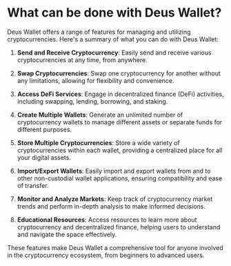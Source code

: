 # What can be done with Deus Wallet?

Deus Wallet offers a range of features for managing and utilizing cryptocurrencies. Here's a summary of what you can do with Deus Wallet:

1. **Send and Receive Cryptocurrency**: Easily send and receive various cryptocurrencies at any time, from anywhere.

2. **Swap Cryptocurrencies**: Swap one cryptocurrency for another without any limitations, allowing for flexibility and convenience.

3. **Access DeFi Services**: Engage in decentralized finance (DeFi) activities, including swapping, lending, borrowing, and staking.

4. **Create Multiple Wallets**: Generate an unlimited number of cryptocurrency wallets to manage different assets or separate funds for different purposes.

5. **Store Multiple Cryptocurrencies**: Store a wide variety of cryptocurrencies within each wallet, providing a centralized place for all your digital assets.

6. **Import/Export Wallets**: Easily import and export wallets from and to other non-custodial wallet applications, ensuring compatibility and ease of transfer.

7. **Monitor and Analyze Markets**: Keep track of cryptocurrency market trends and perform in-depth analysis to make informed decisions.

8. **Educational Resources**: Access resources to learn more about cryptocurrency and decentralized finance, helping users to understand and navigate the space effectively.

These features make Deus Wallet a comprehensive tool for anyone involved in the cryptocurrency ecosystem, from beginners to advanced users.